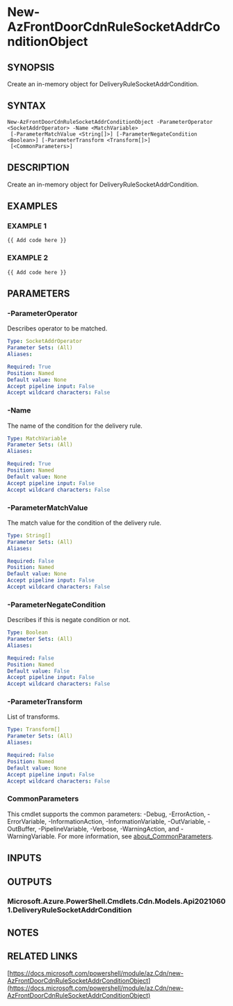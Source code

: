 ﻿---
external help file: Az.Cdn-help.xml
Module Name: Az.Cdn
online version: https://docs.microsoft.com/powershell/module/az.Cdn/new-AzFrontDoorCdnRuleSocketAddrConditionObject
schema: 2.0.0
---

# New-AzFrontDoorCdnRuleSocketAddrConditionObject

## SYNOPSIS
Create an in-memory object for DeliveryRuleSocketAddrCondition.

## SYNTAX

```
New-AzFrontDoorCdnRuleSocketAddrConditionObject -ParameterOperator <SocketAddrOperator> -Name <MatchVariable>
 [-ParameterMatchValue <String[]>] [-ParameterNegateCondition <Boolean>] [-ParameterTransform <Transform[]>]
 [<CommonParameters>]
```

## DESCRIPTION
Create an in-memory object for DeliveryRuleSocketAddrCondition.

## EXAMPLES

### EXAMPLE 1
```
{{ Add code here }}
```

### EXAMPLE 2
```
{{ Add code here }}
```

## PARAMETERS

### -ParameterOperator
Describes operator to be matched.

```yaml
Type: SocketAddrOperator
Parameter Sets: (All)
Aliases:

Required: True
Position: Named
Default value: None
Accept pipeline input: False
Accept wildcard characters: False
```

### -Name
The name of the condition for the delivery rule.

```yaml
Type: MatchVariable
Parameter Sets: (All)
Aliases:

Required: True
Position: Named
Default value: None
Accept pipeline input: False
Accept wildcard characters: False
```

### -ParameterMatchValue
The match value for the condition of the delivery rule.

```yaml
Type: String[]
Parameter Sets: (All)
Aliases:

Required: False
Position: Named
Default value: None
Accept pipeline input: False
Accept wildcard characters: False
```

### -ParameterNegateCondition
Describes if this is negate condition or not.

```yaml
Type: Boolean
Parameter Sets: (All)
Aliases:

Required: False
Position: Named
Default value: False
Accept pipeline input: False
Accept wildcard characters: False
```

### -ParameterTransform
List of transforms.

```yaml
Type: Transform[]
Parameter Sets: (All)
Aliases:

Required: False
Position: Named
Default value: None
Accept pipeline input: False
Accept wildcard characters: False
```

### CommonParameters
This cmdlet supports the common parameters: -Debug, -ErrorAction, -ErrorVariable, -InformationAction, -InformationVariable, -OutVariable, -OutBuffer, -PipelineVariable, -Verbose, -WarningAction, and -WarningVariable. For more information, see [about_CommonParameters](http://go.microsoft.com/fwlink/?LinkID=113216).

## INPUTS

## OUTPUTS

### Microsoft.Azure.PowerShell.Cmdlets.Cdn.Models.Api20210601.DeliveryRuleSocketAddrCondition
## NOTES

## RELATED LINKS

[https://docs.microsoft.com/powershell/module/az.Cdn/new-AzFrontDoorCdnRuleSocketAddrConditionObject](https://docs.microsoft.com/powershell/module/az.Cdn/new-AzFrontDoorCdnRuleSocketAddrConditionObject)

